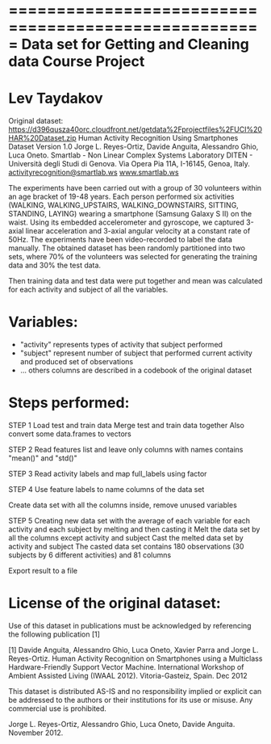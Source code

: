 =====================================================
Data set for Getting and Cleaning data Course Project
=====================================================
Lev Taydakov
=====================================================

Original dataset: https://d396qusza40orc.cloudfront.net/getdata%2Fprojectfiles%2FUCI%20HAR%20Dataset.zip
Human Activity Recognition Using Smartphones Dataset Version 1.0
Jorge L. Reyes-Ortiz, Davide Anguita, Alessandro Ghio, Luca Oneto.
Smartlab - Non Linear Complex Systems Laboratory
DITEN - Università degli Studi di Genova.
Via Opera Pia 11A, I-16145, Genoa, Italy.
activityrecognition@smartlab.ws
www.smartlab.ws

The experiments have been carried out with a group of 30 volunteers within an age bracket of 19-48 years. Each person performed six activities (WALKING, WALKING_UPSTAIRS, WALKING_DOWNSTAIRS, SITTING, STANDING, LAYING) wearing a smartphone (Samsung Galaxy S II) on the waist. Using its embedded accelerometer and gyroscope, we captured 3-axial linear acceleration and 3-axial angular velocity at a constant rate of 50Hz. The experiments have been video-recorded to label the data manually. The obtained dataset has been randomly partitioned into two sets, where 70% of the volunteers was selected for generating the training data and 30% the test data. 

Then training data and test data were put together and mean was calculated for each activity and subject of all the variables.

Variables:
==========
 - "activity" represents types of activity that subject performed
 - "subject" represent number of subject that performed current activity and produced set of observations
 - ... others columns are described in a codebook of the original dataset

Steps performed:
================
STEP 1
Load test and train data
Merge test and train data together
Also convert some data.frames to vectors

STEP 2
Read features list and leave only columns with names contains "mean()" and "std()"

STEP 3
Read activity labels and map full_labels using factor

STEP 4
Use feature labels to name columns of the data set

Create data set with all the columns inside, remove unused variables

STEP 5
Creating new data set with the average of each variable for each activity and each subject by melting and then casting it
Melt the data set by all the columns except activity and subject
Cast the melted data set by activity and subject
The casted data set contains 180 observations (30 subjects by 6 different activities) and 81 columns

Export result to a file

License of the original dataset:
================================
Use of this dataset in publications must be acknowledged by referencing the following publication [1] 

[1] Davide Anguita, Alessandro Ghio, Luca Oneto, Xavier Parra and Jorge L. Reyes-Ortiz. Human Activity Recognition on Smartphones using a Multiclass Hardware-Friendly Support Vector Machine. International Workshop of Ambient Assisted Living (IWAAL 2012). Vitoria-Gasteiz, Spain. Dec 2012

This dataset is distributed AS-IS and no responsibility implied or explicit can be addressed to the authors or their institutions for its use or misuse. Any commercial use is prohibited.

Jorge L. Reyes-Ortiz, Alessandro Ghio, Luca Oneto, Davide Anguita. November 2012.
